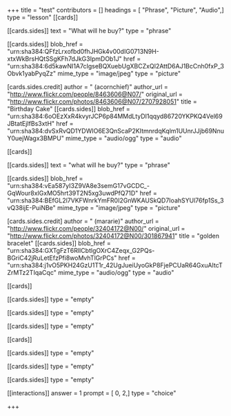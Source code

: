 +++
title = "test"
contributors = []
headings = [ "Phrase", "Picture", "Audio",]
type = "lesson"
[[cards]]

[[cards.sides]]
text = "What will he buy?"
type = "phrase"

[[cards.sides]]
blob_href = "urn:sha384:QFfzLrxofbd0fhJHGk4v00dIG0713N9H-xtxWkBrsHQtSSgKFh7dJkG3IpmDOb1J"
href = "urn:sha384:6d5kawNI1A7cIgseBQXuebUgXBCZxQI2AttD6AJ1BcCnh0fxP_3Obvk1yabPyqZz"
mime_type = "image/jpeg"
type = "picture"

[cards.sides.credit]
author = " (acornchief)"
author_url = "http://www.flickr.com/people/8463606@N07/"
original_url = "http://www.flickr.com/photos/8463606@N07/2707928051"
title = "Birthday Cake"
[[cards.sides]]
blob_href = "urn:sha384:6oOEzXxR4kvyrJCP6p84MMdLtyDI1qqyd86720YKPKQ4Vel69JBtatEjIfBs3xtH"
href = "urn:sha384:dvSxRvQD1YDWIO6E3QnScaP2KItmnrdqKqlm1UUnrJJjb69NnuY0uejWagx3BMPU"
mime_type = "audio/ogg"
type = "audio"

[[cards]]

[[cards.sides]]
text = "what will he buy?"
type = "phrase"

[[cards.sides]]
blob_href = "urn:sha384:vEa587yI3Z9VA8e3semG17vGCDC_-GqWour8xIGxMO5hrt39T2N5xg3uwdPfQ71D"
href = "urn:sha384:BEfGL2l7VKFWnrkYmFR0I2GnWKAUSkQD7IoahSYUl76fp1Ss_3vQ38ijE-PuiNBe"
mime_type = "image/jpeg"
type = "picture"

[cards.sides.credit]
author = " (mararie)"
author_url = "http://www.flickr.com/people/32404172@N00/"
original_url = "http://www.flickr.com/photos/32404172@N00/301867941"
title = "golden bracelet"
[[cards.sides]]
blob_href = "urn:sha384:GXTgFzT6RlICbtlgOXrC4Zeqx_G2PQs-BGriC42jRuLetEfzPfi8woMvhTlGrPCs"
href = "urn:sha384:j1vO5PKH24GzU1T1r_42UgJueiUyoGkP8FjePCUaR64GxuAItcTZrMTz2TIqaCqc"
mime_type = "audio/ogg"
type = "audio"

[[cards]]

[[cards.sides]]
type = "empty"

[[cards.sides]]
type = "empty"

[[cards.sides]]
type = "empty"

[[cards]]

[[cards.sides]]
type = "empty"

[[cards.sides]]
type = "empty"

[[cards.sides]]
type = "empty"

[[interactions]]
answer = 1
prompt = [ 0, 2,]
type = "choice"

+++
